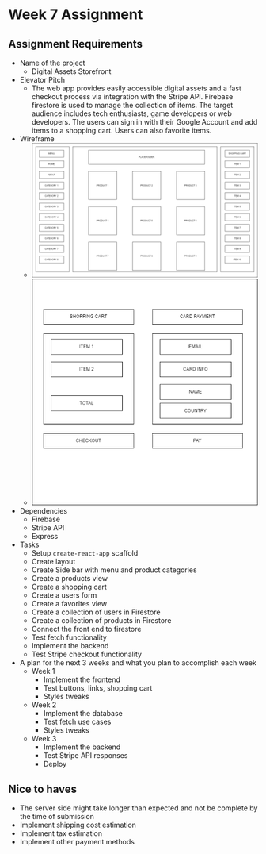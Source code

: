 # Week 7 Assignment

## Assignment Requirements

* Name of the project
  * Digital Assets Storefront
* Elevator Pitch
  * The web app provides easily accessible digital assets and a fast checkout process via integration with the Stripe API. Firebase firestore is used to manage the collection of items. The target audience includes tech enthusiasts, game developers or web developers. The users can sign in with their Google Account and add items to a shopping cart. Users can also favorite items. 
* Wireframe
  * ![](wireframe.png)
  * ![](checkout.png)
* Dependencies
  * Firebase 
  * Stripe API
  * Express
* Tasks
  * Setup `create-react-app` scaffold
  * Create layout
  * Create Side bar with menu and product categories
  * Create a products view
  * Create a shopping cart
  * Create a users form
  * Create a favorites view
  * Create a collection of users in Firestore
  * Create a collection of products in Firestore
  * Connect the front end to firestore
  * Test fetch functionality
  * Implement the backend
  * Test Stripe checkout functionality
* A plan for the next 3 weeks and what you plan to accomplish each week
  * Week 1
    * Implement the frontend
    * Test buttons, links, shopping cart
    * Styles tweaks
  * Week 2
    * Implement the database
    * Test fetch use cases
    * Styles tweaks
  * Week 3
    * Implement the backend
    * Test Stripe API responses
    * Deploy

## Nice to haves

* The server side might take longer than expected and not be complete by the time of submission
* Implement shipping cost estimation
* Implement tax estimation
* Implement other payment methods


